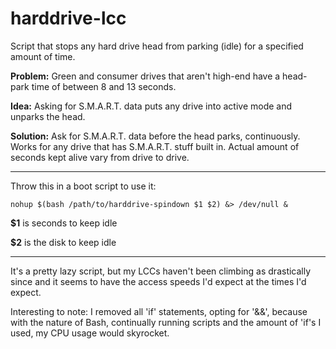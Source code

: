 # harddrive-lcc
Script that stops any hard drive head from parking (idle) for a specified amount of time.

**Problem:** Green and consumer drives that aren't high-end have a head-park time of between 8 and 13 seconds.

**Idea:** Asking for S.M.A.R.T. data puts any drive into active mode and unparks the head.

**Solution:** Ask for S.M.A.R.T. data before the head parks, continuously. Works for any drive that has S.M.A.R.T. stuff built in. Actual amount of seconds kept alive vary from drive to drive.

---

Throw this in a boot script to use it:

    nohup $(bash /path/to/harddrive-spindown $1 $2) &> /dev/null &
    
**$1** is seconds to keep idle

**$2** is the disk to keep idle

---

It's a pretty lazy script, but my LCCs haven't been climbing as drastically since and it seems to have the access speeds I'd expect at the times I'd expect.

Interesting to note: I removed all 'if' statements, opting for '&&', because with the nature of Bash, continually running scripts and the amount of 'if's I used, my CPU usage would skyrocket. 
